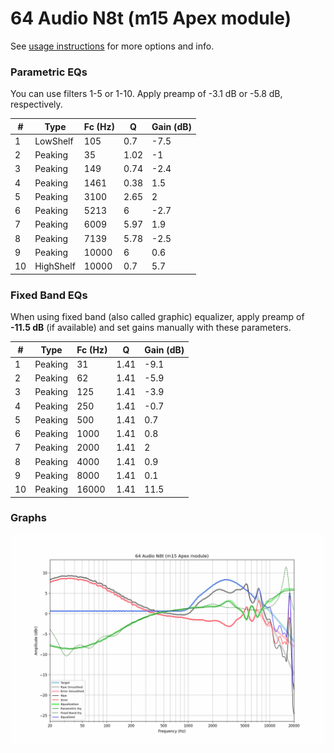 # 64 Audio N8t (m15 Apex module)
See [usage instructions](https://github.com/jaakkopasanen/AutoEq#usage) for more options and info.

### Parametric EQs
You can use filters 1-5 or 1-10. Apply preamp of -3.1 dB or -5.8 dB, respectively.

|   # | Type      |   Fc (Hz) |    Q |   Gain (dB) |
|-----|-----------|-----------|------|-------------|
|   1 | LowShelf  |       105 | 0.7  |        -7.5 |
|   2 | Peaking   |        35 | 1.02 |        -1   |
|   3 | Peaking   |       149 | 0.74 |        -2.4 |
|   4 | Peaking   |      1461 | 0.38 |         1.5 |
|   5 | Peaking   |      3100 | 2.65 |         2   |
|   6 | Peaking   |      5213 | 6    |        -2.7 |
|   7 | Peaking   |      6009 | 5.97 |         1.9 |
|   8 | Peaking   |      7139 | 5.78 |        -2.5 |
|   9 | Peaking   |     10000 | 6    |         0.6 |
|  10 | HighShelf |     10000 | 0.7  |         5.7 |

### Fixed Band EQs
When using fixed band (also called graphic) equalizer, apply preamp of **-11.5 dB** (if available) and set gains manually with these parameters.

|   # | Type    |   Fc (Hz) |    Q |   Gain (dB) |
|-----|---------|-----------|------|-------------|
|   1 | Peaking |        31 | 1.41 |        -9.1 |
|   2 | Peaking |        62 | 1.41 |        -5.9 |
|   3 | Peaking |       125 | 1.41 |        -3.9 |
|   4 | Peaking |       250 | 1.41 |        -0.7 |
|   5 | Peaking |       500 | 1.41 |         0.7 |
|   6 | Peaking |      1000 | 1.41 |         0.8 |
|   7 | Peaking |      2000 | 1.41 |         2   |
|   8 | Peaking |      4000 | 1.41 |         0.9 |
|   9 | Peaking |      8000 | 1.41 |         0.1 |
|  10 | Peaking |     16000 | 1.41 |        11.5 |

### Graphs
![](./64%20Audio%20N8t%20(m15%20Apex%20module).png)
